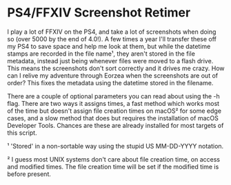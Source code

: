 # PS4/FFXIV Screenshot Retimer

I play a lot of FFXIV on the PS4, and take a lot of screenshots when doing so (over 5000 by the end of 4.0!). A few times a year I'll transfer these off my PS4 to save space and help me look at them, but while the datetime stamps are recorded in the file name¹, they aren't stored in the file metadata, instead just being whenever files were moved to a flash drive. This means the screenshots don't sort correctly and it drives me crazy. How can I relive my adventure through Eorzea when the screenshots are out of order? This fixes the metadata using the datetime stored in the filename.

There are a couple of optional parameters you can read about using the -h flag.
There are two ways it assigns times, a fast method which works most of the time but doesn't assign file creation times on macOS² for some edge cases, and a slow method that does but requires the installation of macOS Developer Tools. Chances are these are already installed for most targets of this script.

¹ 'Stored' in a non-sortable way using the stupid US MM-DD-YYYY notation.

² I guess most UNIX systems don't care about file creation time, on access and modified times. The file creation time will be set if the modified time is before present.
